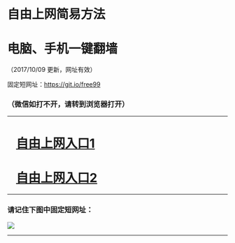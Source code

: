 ﻿# 自由上网简易方法

# 电脑、手机一键翻墙

（2017/10/09 更新，网址有效）

固定短网址：https://git.io/free99

### （微信如打不开，请转到浏览器打开）


***





# &nbsp;&nbsp; <a href="http://ft158394564.fwq-tz-1001.info/fwqtz01.html?t=10090018600 " target="_blank">自由上网入口1</a>
# &nbsp;&nbsp; <a href="http://ft1677419105.fwq-tz-1002.info/fwqtz02.html?t=10090017040 " target="_blank">自由上网入口2</a>
***

### 请记住下图中固定短网址：

<img src="https://s3-us-west-2.amazonaws.com/fwq-1001/yjfq-20170905okok.png" /> 


***

